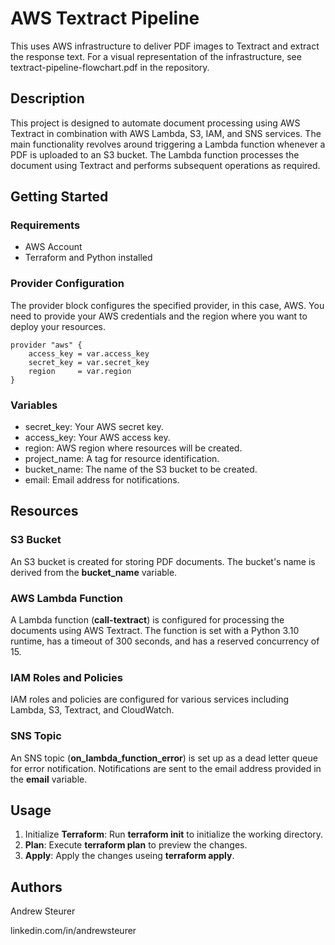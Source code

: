 # AWS Textract Pipeline

This uses AWS infrastructure to deliver PDF images to Textract and extract the response text. For a visual
representation of the infrastructure, see textract-pipeline-flowchart.pdf in the repository.

## Description

This project is designed to automate document processing using AWS Textract in combination with AWS Lambda, S3, IAM, and SNS services. 
The main functionality revolves around triggering a Lambda function whenever a PDF is uploaded to an S3 bucket. 
The Lambda function processes the document using Textract and performs subsequent operations as required.

## Getting Started

### Requirements

* AWS Account
* Terraform and Python installed

### Provider Configuration

The provider block configures the specified provider, in this case, AWS. 
You need to provide your AWS credentials and the region where you want to deploy your resources.

```
provider "aws" {
    access_key = var.access_key
    secret_key = var.secret_key
    region     = var.region
}
```

### Variables

* secret_key: Your AWS secret key.
* access_key: Your AWS access key.
* region: AWS region where resources will be created.
* project_name: A tag for resource identification.
* bucket_name: The name of the S3 bucket to be created.
* email: Email address for notifications.

## Resources

### S3 Bucket

An S3 bucket is created for storing PDF documents. The bucket's name is derived from the **bucket_name** variable.

### AWS Lambda Function

A Lambda function (**call-textract**) is configured for processing the documents using AWS Textract. 
The function is set with a Python 3.10 runtime, has a timeout of 300 seconds, and has a reserved concurrency of 15.

### IAM Roles and Policies

IAM roles and policies are configured for various services including Lambda, S3, Textract, and CloudWatch.

### SNS Topic

An SNS topic (**on_lambda_function_error**) is set up as a dead letter queue for error notification. Notifications are sent to the email address provided in the **email** variable.

## Usage

1. Initialize **Terraform**: Run **terraform init** to initialize the working directory.
2. **Plan**: Execute **terraform plan** to preview the changes.
3. **Apply**: Apply the changes useing **terraform apply**.

## Authors

Andrew Steurer

linkedin.com/in/andrewsteurer

